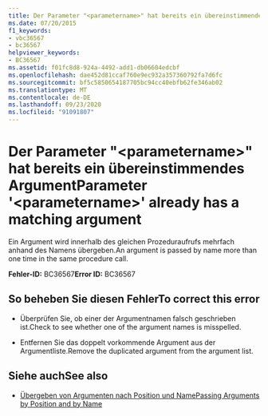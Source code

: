 ```yaml
---
title: Der Parameter "<parametername>" hat bereits ein übereinstimmendes Argument
ms.date: 07/20/2015
f1_keywords:
- vbc36567
- bc36567
helpviewer_keywords:
- BC36567
ms.assetid: f01fc8d8-924a-4492-add1-db06604edcbf
ms.openlocfilehash: dae452d81ccaf760e9ec932a357360792fa7d6fc
ms.sourcegitcommit: bf5c5850654187705bc94cc40ebfb62fe346ab02
ms.translationtype: MT
ms.contentlocale: de-DE
ms.lasthandoff: 09/23/2020
ms.locfileid: "91091807"
---
```

# <a name="parameter-parametername-already-has-a-matching-argument"></a><span data-ttu-id="085ef-102">Der Parameter "\<parametername>" hat bereits ein übereinstimmendes Argument</span><span class="sxs-lookup"><span data-stu-id="085ef-102">Parameter '\<parametername>' already has a matching argument</span></span>

<span data-ttu-id="085ef-103">Ein Argument wird innerhalb des gleichen Prozeduraufrufs mehrfach anhand des Namens übergeben.</span><span class="sxs-lookup"><span data-stu-id="085ef-103">An argument is passed by name more than one time in the same procedure call.</span></span>  
  
 <span data-ttu-id="085ef-104">**Fehler-ID:** BC36567</span><span class="sxs-lookup"><span data-stu-id="085ef-104">**Error ID:** BC36567</span></span>  
  
## <a name="to-correct-this-error"></a><span data-ttu-id="085ef-105">So beheben Sie diesen Fehler</span><span class="sxs-lookup"><span data-stu-id="085ef-105">To correct this error</span></span>  
  
- <span data-ttu-id="085ef-106">Überprüfen Sie, ob einer der Argumentnamen falsch geschrieben ist.</span><span class="sxs-lookup"><span data-stu-id="085ef-106">Check to see whether one of the argument names is misspelled.</span></span>  
  
- <span data-ttu-id="085ef-107">Entfernen Sie das doppelt vorkommende Argument aus der Argumentliste.</span><span class="sxs-lookup"><span data-stu-id="085ef-107">Remove the duplicated argument from the argument list.</span></span>  
  
## <a name="see-also"></a><span data-ttu-id="085ef-108">Siehe auch</span><span class="sxs-lookup"><span data-stu-id="085ef-108">See also</span></span>

- [<span data-ttu-id="085ef-109">Übergeben von Argumenten nach Position und Name</span><span class="sxs-lookup"><span data-stu-id="085ef-109">Passing Arguments by Position and by Name</span></span>](../programming-guide/language-features/procedures/passing-arguments-by-position-and-by-name.md)

